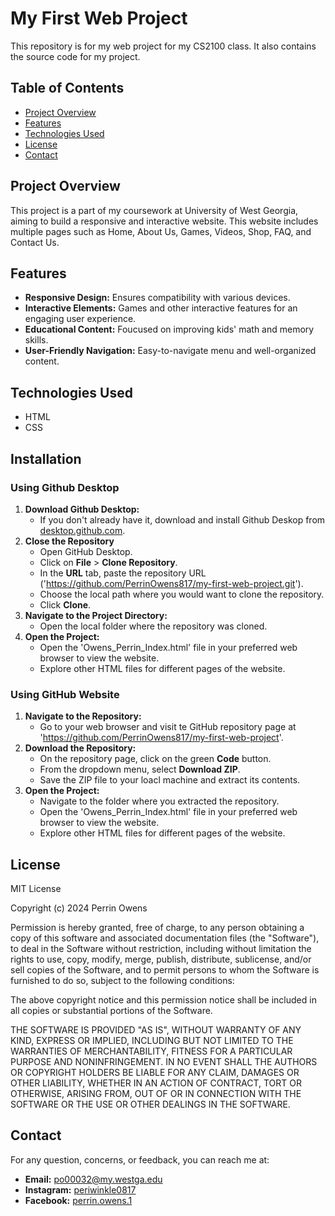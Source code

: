 # My First Web Project
This repository is for my web project for my CS2100 class. It also contains the source code for my project.

## Table of Contents
- [Project Overview](#project-overview)
- [Features](#features)
- [Technologies Used](#technologies-used)
- [License](#license)
- [Contact](#contact)

## Project Overview
This project is a part of my coursework at University of West Georgia, aiming to build a responsive and interactive website. This website includes multiple pages such as Home, About Us, Games, Videos, Shop, FAQ, and Contact Us.

## Features
- **Responsive Design:** Ensures compatibility with various devices.
- **Interactive Elements:** Games and other interactive features for an engaging user experience.
- **Educational Content:** Foucused on improving kids' math and memory skills.
- **User-Friendly Navigation:** Easy-to-navigate menu and well-organized content.

## Technologies Used
- HTML
- CSS

## Installation
### Using Github Desktop

1. **Download Github Desktop:**
   - If you don't already have it, download and install Github Deskop from [desktop.github.com](https://desktop.github.com/).
2. **Close the Repository**
   - Open GitHub Desktop.
   - Click on **File** > **Clone Repository**.
   - In the **URL** tab, paste the repository URL ('https://github.com/PerrinOwens817/my-first-web-project.git').
   - Choose the local path where you would want to clone the repository.
   - Click **Clone**.
3. **Navigate to the Project Directory:**
   - Open the local folder where the repository was cloned.
4. **Open the Project:**
   - Open the 'Owens_Perrin_Index.html' file in your preferred web browser to view the website.
   - Explore other HTML files for different pages of the website.

### Using GitHub Website

1. **Navigate to the Repository:**
   - Go to your web browser and visit te GitHub repository page at 'https://github.com/PerrinOwens817/my-first-web-project'.
2. **Download the Repository:**
   - On the repository page, click on the green **Code** button.
   - From the dropdown menu, select **Download ZIP**.
   - Save the ZIP file to your loacl machine and extract its contents.
3. **Open the Project:**
   - Navigate to the folder where you extracted the repository.
   - Open the 'Owens_Perrin_Index.html' file in your preferred web browser to view the website.
   - Explore other HTML files for different pages of the website.

## License
MIT License

Copyright (c) 2024 Perrin Owens

Permission is hereby granted, free of charge, to any person obtaining a copy
of this software and associated documentation files (the "Software"), to deal
in the Software without restriction, including without limitation the rights
to use, copy, modify, merge, publish, distribute, sublicense, and/or sell
copies of the Software, and to permit persons to whom the Software is
furnished to do so, subject to the following conditions:

The above copyright notice and this permission notice shall be included in all
copies or substantial portions of the Software.

THE SOFTWARE IS PROVIDED "AS IS", WITHOUT WARRANTY OF ANY KIND, EXPRESS OR
IMPLIED, INCLUDING BUT NOT LIMITED TO THE WARRANTIES OF MERCHANTABILITY,
FITNESS FOR A PARTICULAR PURPOSE AND NONINFRINGEMENT. IN NO EVENT SHALL THE
AUTHORS OR COPYRIGHT HOLDERS BE LIABLE FOR ANY CLAIM, DAMAGES OR OTHER
LIABILITY, WHETHER IN AN ACTION OF CONTRACT, TORT OR OTHERWISE, ARISING FROM,
OUT OF OR IN CONNECTION WITH THE SOFTWARE OR THE USE OR OTHER DEALINGS IN THE
SOFTWARE.

## Contact

For any question, concerns, or feedback, you can reach me at:
- **Email:** [po00032@my.westga.edu](mailto:po00093@my.westga.edu)
- **Instagram:** [periwinkle0817](https://www.instagram.com/periwinkle0817?igsh=N21zOG12cTY1Ymxr)
- **Facebook:** [perrin.owens.1](https://www.facebook.com/perrin.owens.1/)
